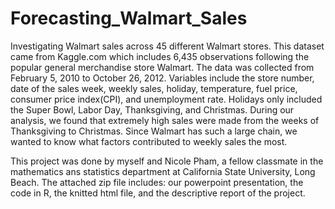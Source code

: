# Forecasting_Walmart_Sales

Investigating Walmart sales across 45 different Walmart stores. 
This dataset came from Kaggle.com which includes 6,435 observations following the popular general merchandise store Walmart. 
The data was collected from February 5, 2010 to October 26, 2012. 
Variables include the store number, date of the sales week, weekly sales, holiday, temperature, fuel price, consumer price index(CPI), and unemployment rate. 
Holidays only included the Super Bowl, Labor Day, Thanksgiving, and Christmas. 
During our analysis, we found that extremely high sales were made from the weeks of Thanksgiving to Christmas. 
Since Walmart has such a large chain, we wanted to know what factors contributed to weekly sales the most. 

This project was done by myself and Nicole Pham, a fellow classmate in the mathematics ans statistics department at California State University, Long Beach. 
The attached zip file includes: our powerpoint presentation, the code in R, the knitted html file, and the descriptive report of the project. 
